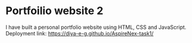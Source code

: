 # Portfoilio website 2
I have built a personal portfolio website using HTML, CSS and JavaScript.
Deployment link: https://diya-e-g.github.io/AspireNex-task1/
